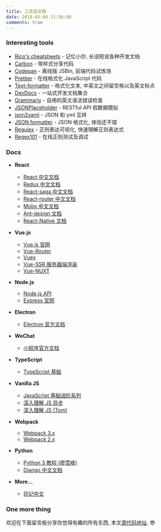 ```yaml
---
title: 工具及文档
date: 2018-05-06 11:56:00
comments: true
---
```


### Interesting tools

* [Rico's cheatsheets](https://devhints.io/) - 记忆小抄, 长话短说各种开发文档
* [Carbon](https://carbon.now.sh/) - 带样式分享代码
* [Codepan](https://codepan.net/) - 离线版 JSBin, 前端代码试炼场
* [Prettier](https://prettier.io/playground/) - 在线格式化 JavaScript 代码
* [Text-formatter](https://text-formatter.herokuapp.com/) - 格式化文本, 中英文之间留空格以及英文标点
* [DevDocs](https://devdocs.io/) - 一站式开发文档集合
* [Grammarly](https://app.grammarly.com/ddocs/261389934) - 自用的英文语法错误检查
* [JSONPlaceholder](http://jsonplaceholder.typicode.com/) - RESTful API 假数据模拟
* [json2yaml](https://www.json2yaml.com/) - JSON 和 yml 互转
* [JSON formatter](https://jsonformatter.curiousconcept.com/) - JSON 格式化, 体验还不错
* [Regulex](https://jex.im/regulex/) - 正则表达可视化, 快速理解正则表达式
* [Regex101](https://regex101.com/) - 在线正则测试及调试

### Docs

* **React**

  * [React 中文文档](https://doc.react-china.org/docs/hello-world.html)
  * [Redux 中文文档](https://www.kancloud.cn/allanyu/redux-in-chinese/82399)
  * [React-saga 中文文档](http://leonshi.com/redux-saga-in-chinese/docs/api/index.html)
  * [React-router 中文文档](https://react-guide.github.io/react-router-cn)
  * [Mobx 中文文档](https://suprise.gitbooks.io/mobx-cn/content/fp.html)
  * [Ant-design 文档](https://ant.design/docs/react/introduce-cn)
  * [React-Native 文档](http://reactnative.cn/docs/0.50/getting-started.html)

* **Vue.js**

  * [Vue.js 官网](https://cn.vuejs.org/v2/guide/)
  * [Vue-Router](https://router.vuejs.org/zh-cn/)
  * [Vuex](https://vuex.vuejs.org/zh-cn/)
  * [Vue-SSR 服务器端渲染](https://ssr.vuejs.org/zh/)
  * [Vue-NUXT](https://zh.nuxtjs.org/guide/installation)

* **Node.js**

  * [Node.js API](http://nodejs.cn/api/)
  * [Express 官网](http://www.expressjs.com.cn/guide/routing.html)

* **Electron**

  * [Electron 官方文档](https://electronjs.org/docs/)

* **WeChat**

  * [小程序官方文档](https://mp.weixin.qq.com/debug/wxadoc/dev/index.html?t=201832)

* **TypeScript**

  * [TypeScript 基础](https://www.tslang.cn/docs/handbook/basic-types.html)

* **Vanilla JS**

  * [JavaScript 基础进阶系列](https://segmentfault.com/a/1190000012646488)
  * [深入理解 JS 异步](https://github.com/wangfupeng1988/js-async-tutorial)
  * [深入理解 JS (Tom)](https://www.cnblogs.com/tomxu/archive/2011/12/15/2288411.html)

* **Webpack**

  * [Webpack 3.x](http://www.css88.com/doc/webpack/)
  * [Webpack 2.x](http://www.css88.com/doc/webpack2/api/loaders/#version)

* **Python**

  * [Python 3 教程 (廖雪峰)](https://www.liaoxuefeng.com/wiki/0014316089557264a6b348958f449949df42a6d3a2e542c000)
  * [Django 中文文档](https://docs.djangoproject.com/zh-hans/2.0/)

* **More...**
  * [印记中文](https://docschina.org/)

### One more thing

欢迎在下面留言板分享你觉得有趣的所有东西, 本文[源代码地址](https://raw.githubusercontent.com/ifyour/ifyour.github.io/src/source/doc/index.md). 😎

